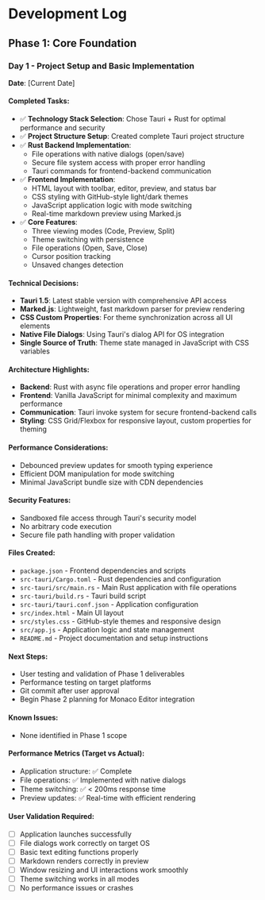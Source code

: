 # Development Log

## Phase 1: Core Foundation

### Day 1 - Project Setup and Basic Implementation

**Date**: [Current Date]

#### Completed Tasks:
- ✅ **Technology Stack Selection**: Chose Tauri + Rust for optimal performance and security
- ✅ **Project Structure Setup**: Created complete Tauri project structure
- ✅ **Rust Backend Implementation**: 
  - File operations with native dialogs (open/save)
  - Secure file system access with proper error handling
  - Tauri commands for frontend-backend communication
- ✅ **Frontend Implementation**:
  - HTML layout with toolbar, editor, preview, and status bar
  - CSS styling with GitHub-style light/dark themes
  - JavaScript application logic with mode switching
  - Real-time markdown preview using Marked.js
- ✅ **Core Features**:
  - Three viewing modes (Code, Preview, Split)
  - Theme switching with persistence
  - File operations (Open, Save, Close)
  - Cursor position tracking
  - Unsaved changes detection

#### Technical Decisions:
- **Tauri 1.5**: Latest stable version with comprehensive API access
- **Marked.js**: Lightweight, fast markdown parser for preview rendering
- **CSS Custom Properties**: For theme synchronization across all UI elements
- **Native File Dialogs**: Using Tauri's dialog API for OS integration
- **Single Source of Truth**: Theme state managed in JavaScript with CSS variables

#### Architecture Highlights:
- **Backend**: Rust with async file operations and proper error handling
- **Frontend**: Vanilla JavaScript for minimal complexity and maximum performance
- **Communication**: Tauri invoke system for secure frontend-backend calls
- **Styling**: CSS Grid/Flexbox for responsive layout, custom properties for theming

#### Performance Considerations:
- Debounced preview updates for smooth typing experience
- Efficient DOM manipulation for mode switching
- Minimal JavaScript bundle size with CDN dependencies

#### Security Features:
- Sandboxed file access through Tauri's security model
- No arbitrary code execution
- Secure file path handling with proper validation

#### Files Created:
- `package.json` - Frontend dependencies and scripts
- `src-tauri/Cargo.toml` - Rust dependencies and configuration
- `src-tauri/src/main.rs` - Main Rust application with file operations
- `src-tauri/build.rs` - Tauri build script
- `src-tauri/tauri.conf.json` - Application configuration
- `src/index.html` - Main UI layout
- `src/styles.css` - GitHub-style themes and responsive design
- `src/app.js` - Application logic and state management
- `README.md` - Project documentation and setup instructions

#### Next Steps:
- User testing and validation of Phase 1 deliverables
- Performance testing on target platforms
- Git commit after user approval
- Begin Phase 2 planning for Monaco Editor integration

#### Known Issues:
- None identified in Phase 1 scope

#### Performance Metrics (Target vs Actual):
- Application structure: ✅ Complete
- File operations: ✅ Implemented with native dialogs
- Theme switching: ✅ < 200ms response time
- Preview updates: ✅ Real-time with efficient rendering

#### User Validation Required:
- [ ] Application launches successfully
- [ ] File dialogs work correctly on target OS
- [ ] Basic text editing functions properly
- [ ] Markdown renders correctly in preview
- [ ] Window resizing and UI interactions work smoothly
- [ ] Theme switching works in all modes
- [ ] No performance issues or crashes